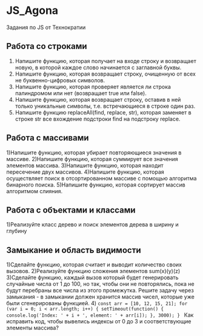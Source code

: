 # JS_Agona
Задания по JS от Технократии


## Работа со строками

1.  Напишите функцию, которая получает на входе строку и возвращает новую, в которой каждое слово начинается с заглавной буквы.
2.  Напишите функцию, которая возвращает строку, очищенную от всех не буквенно-цифровых символов.
3.  Напишите функцию, которая проверяет является ли строка палиндромом или нет (возвращает true или false).
4.  Напишите функцию, которая возвращает строку, оставив в ней только уникальные символы, т.е. встречающиеся в строке один раз.
5.  Напишите функцию replaceAll(find, replace, str), которая заменяет в строке str все вхождение подстроки find на подстроку replace.



## Работа с массивами

1)Напишите функцию, которая убирает повторяющиеся значения в массиве.
2)Напишите функцию, которая суммирует все значения элементов массива.
3)Напишите функцию, которая находит пересечение двух массивов.
4)Напишите функцию, которая осуществляет поиск в отсортированном массиве с помощью алгоритма бинарного поиска.
5)Напишите функцию, которая сортирует массив алгоритмом слияния.


## Работа с объектами и классами
1)Реализуйте класс дерево и поиск элементов дерева в ширину и глубину

## Замыкание и область видимости
1)Сделайте функцию, которая считает и выводит количество своих вызовов.
2)Реализуйте функцию сложения элементов sum(x)(y)(z)
3)Сделайте функцию, каждый вызов который будет генерировать случайные числа от 1 до 100, но так, чтобы они не повторялись, пока не будут перебраны все числа из этого промежутка. Решите задачу через замыкания - в замыкании должен хранится массив чисел, которые уже были сгенерированы функцией.
4)
`const arr = [10, 12, 15, 21];
for (var i = 0; i < arr.length; i++) {
  setTimeout(function() {
    console.log('Index: ' + i + ', element: ' + arr[i]);
  }, 3000);
}
`
Как исправить код, чтобы вывелись индексы от 0 до 3 и соответствующие элементы массива?
